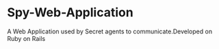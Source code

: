 # Spy-Web-Application
A Web Application used by Secret agents to communicate.Developed on Ruby on Rails
